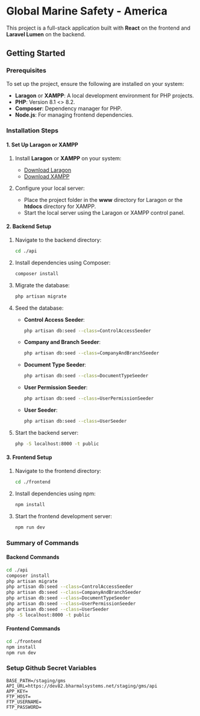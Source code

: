 # Global Marine Safety - America

This project is a full-stack application built with **React** on the frontend and **Laravel Lumen** on the backend.

## Getting Started

### Prerequisites

To set up the project, ensure the following are installed on your system:

- **Laragon** or **XAMPP**: A local development environment for PHP projects.
- **PHP**: Version 8.1 <> 8.2.
- **Composer**: Dependency manager for PHP.
- **Node.js**: For managing frontend dependencies.

### Installation Steps

#### 1. Set Up Laragon or XAMPP

1. Install **Laragon** or **XAMPP** on your system:

   - [Download Laragon](https://laragon.org/download/)
   - [Download XAMPP](https://www.apachefriends.org/index.html)

2. Configure your local server:
   - Place the project folder in the **www** directory for Laragon or the **htdocs** directory for XAMPP.
   - Start the local server using the Laragon or XAMPP control panel.

#### 2. Backend Setup

1. Navigate to the backend directory:

   ```bash
   cd ./api
   ```

2. Install dependencies using Composer:

   ```bash
   composer install
   ```

3. Migrate the database:

   ```bash
   php artisan migrate
   ```

4. Seed the database:

   - **Control Access Seeder**:
     ```bash
     php artisan db:seed --class=ControlAccessSeeder
     ```
   - **Company and Branch Seeder**:
     ```bash
     php artisan db:seed --class=CompanyAndBranchSeeder
     ```
   - **Document Type Seeder**:
     ```bash
     php artisan db:seed --class=DocumentTypeSeeder
     ```
   - **User Permission Seeder**:
     ```bash
     php artisan db:seed --class=UserPermissionSeeder
     ```
   - **User Seeder**:
     ```bash
     php artisan db:seed --class=UserSeeder
     ```

5. Start the backend server:
   ```bash
   php -S localhost:8000 -t public
   ```

#### 3. Frontend Setup

1. Navigate to the frontend directory:

   ```bash
   cd ./frontend
   ```

2. Install dependencies using npm:

   ```bash
   npm install
   ```

3. Start the frontend development server:
   ```bash
   npm run dev
   ```

### Summary of Commands

#### Backend Commands

```bash
cd ./api
composer install
php artisan migrate
php artisan db:seed --class=ControlAccessSeeder
php artisan db:seed --class=CompanyAndBranchSeeder
php artisan db:seed --class=DocumentTypeSeeder
php artisan db:seed --class=UserPermissionSeeder
php artisan db:seed --class=UserSeeder
php -S localhost:8000 -t public
```

#### Frontend Commands

```bash
cd ./frontend
npm install
npm run dev
```

### Setup Github Secret Variables

```
BASE_PATH=/staging/gms
API_URL=https://dev82.bharmalsystems.net/staging/gms/api
APP_KEY=
FTP_HOST=
FTP_USERNAME=
FTP_PASSWORD=
```
